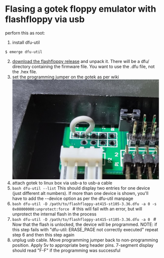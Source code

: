 # Flasing a gotek floppy emulator with flashfloppy via usb

perforn this as root:

1. install dfu-util

```bash
$ emerge dfu-util
```
2. [download the flashfloppy release](https://github.com/keirf/flashfloppy/releases) and unpack it. There will be a dfu/ directory containing the firmware file. You want to use the .dfu file, not the .hex file.
3. set the programming jumper on the gotek as per wiki
  ![programming jumper](./programming_jumper.jpg)   
4. attach gotek to linux box via usb-a to usb-a cable
5. ```bash dfu-util --list``` This should display two entries for one device (just different alt numbers). If more than one device is shown, you'll have to add the --device option as per the dfu-util manpage
6. ```bash dfu-util -D /path/to/flashfloppy-at415-st105-3.36.dfu -a 0 -s 0x08000000:unprotect:force ``` # this will fail with an error, but will unprotect the internal flash in the process
7. ```bash dfu-util -D /path/to/flashfloppy-at415-st105-3.36.dfu -a 0 ``` # Now that the flash is unlocked, the device will be programmed. NOTE: if this step fails with "dfu-util: ERASE_PAGE not correctly executed" repeat step 6 and then this step again
8. unplug usb cable. Move programming jumper back to non-programming position. Apply 5v to appropriate berg header pins. 7-segment display should read "F-F" if the programming was successful
